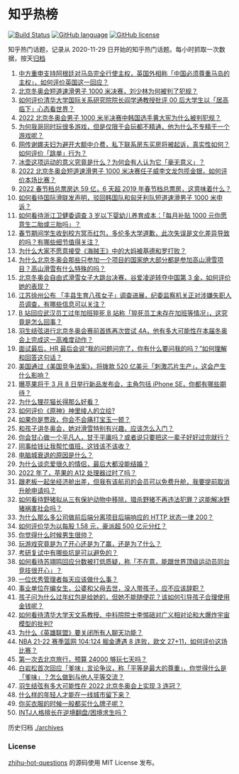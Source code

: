 # 知乎热榜
[![Build Status](https://github.com/ToWeLong/zhihu-hot-questions/workflows/CI/badge.svg)](https://github.com/ToWeLong/zhihu-hot-questions/actions)
[![GitHub language](https://img.shields.io/badge/language-golang-orange.svg)](https://golang.org/)
[![GitHub license](https://img.shields.io/github/license/ToWeLong/zhihu-hot-questions)](https://github.com/ToWeLong/zhihu-hot-questions/blob/main/LICENSE)

知乎热门话题，记录从 2020-11-29 日开始的知乎热门话题。每小时抓取一次数据，按天[归档](./archives)

<!-- BEGIN -->

1. [中方重申支持阿根廷对马岛完全行使主权，英国外相称「中国必须尊重马岛的主权」，如何评价英国这一回应？](https://www.zhihu.com/question/515199407)
1. [北京冬奥会短道速滑男子 1000 米决赛，刘少林为何被判了犯规？](https://www.zhihu.com/question/515248775)
1. [如何评价清华大学国际关系研究院院长阎学通教授批评 00 后大学生以「居高临下」心态看世界？](https://www.zhihu.com/question/513049793)
1. [2022 北京冬奥会男子 1000 米半决赛中韩国选手黄大宪为什么被判犯规？](https://www.zhihu.com/question/515256812)
1. [为何我哥同时玩很多游戏，但是仅限于会玩都不精通，他为什么不专精于一个游戏呢？](https://www.zhihu.com/question/514980043)
1. [网传谢娜夫妇为避开大额中介费，私下联系房东买房将被起诉，真实性如何？如何评价「跳单」行为？](https://www.zhihu.com/question/515323003)
1. [冰壶这项运动的意义究竟是什么？为何会有人认为它「毫无意义」？](https://www.zhihu.com/question/514707290)
1. [2022 北京冬奥会短道速滑男子 1000 米决赛任子威李文龙包揽金银，如何评价本场比赛？](https://www.zhihu.com/question/515230521)
1. [2022 春节档总票房达 59 亿，6 天超 2019 年春节档总票房，这意味着什么？](https://www.zhihu.com/question/515072734)
1. [如何看待国际滑联发声明，驳回韩国队和匈牙利队短道速滑男子 1000 米申诉？](https://www.zhihu.com/question/515318079)
1. [如何看待浙江卫健委调查 3 岁以下婴幼儿养育成本：「每月补贴 1000 元你愿意生二胎或三胎吗」？](https://www.zhihu.com/question/515211233)
1. [春节期间学生收到校方冥币红包，多伦多大学道歉，此次失误是文化差异导致的吗？有哪些细节值得关注？](https://www.zhihu.com/question/515144569)
1. [为什么大家不愿意接受《海贼王》中的大妈被基德和罗打败？](https://www.zhihu.com/question/514736492)
1. [为什么北京冬奥会那些只参加一个项目的国家绝大部分都是参加高山滑雪项目？高山滑雪有什么特殊的吗？](https://www.zhihu.com/question/514758474)
1. [北京冬奥会自由式滑雪女子大跳台决赛，谷爱凌逆转夺中国第 3 金，如何评价她的表现？](https://www.zhihu.com/question/515326463)
1. [江苏徐州公布 「丰县生育八孩女子」调查进展，纪委监察机关正对涉嫌失职人员调查，有哪些信息可以关注？](https://www.zhihu.com/question/515264863)
1. [B 站回应武汉员工过年加班猝死,B 站称「猝死员工未存在加班等情况」，这究竟是怎么回事？](https://www.zhihu.com/question/515191099)
1. [羽生结弦进行北京冬奥会赛前首练再次尝试 4A，他有多大可能性在本届冬奥会上完成这一高难度动作？](https://www.zhihu.com/question/515209837)
1. [面试最后，HR 最后会说“我的问题问完了，你有什么要问我的吗？”如何理解和回答这句话？](https://www.zhihu.com/question/29904997)
1. [美国通过《美国竞争法案》，将拨款 520 亿美元「刺激芯片生产」，这会产生什么影响？](https://www.zhihu.com/question/515186903)
1. [曝苹果将于 3 月 8 日举行新品发布会，主角包括 iPhone SE，你都有哪些期待？](https://www.zhihu.com/question/514843917)
1. [为什么狸花猫长得那么好看？](https://www.zhihu.com/question/354578685)
1. [如何评价《原神》神里绫人的立绘?](https://www.zhihu.com/question/514742450)
1. [如果你是贾政，你会不会痛打宝玉一顿？](https://www.zhihu.com/question/515047841)
1. [和孩子讲冬奥会，她对滑雪特别有兴趣，应该怎么入门？](https://www.zhihu.com/question/509779293)
1. [你会甘心做一个平凡人，甘于平庸吗？或者说只要把这一辈子好好过完就行？](https://www.zhihu.com/question/345745932)
1. [同事给钱让我帮忙值班，这钱该不该收？](https://www.zhihu.com/question/514985727)
1. [电脑城衰退的原因是什么？](https://www.zhihu.com/question/509382596)
1. [为什么谈恋爱很久的情侣，最后大都没能结婚？](https://www.zhihu.com/question/461388898)
1. [2022 年了，苹果的 A12 处理器过时了吗？](https://www.zhihu.com/question/509697642)
1. [跟老板一起坐经济舱出差，但我有该航司的会员可以免费升舱，我要提前取消升舱申请吗？](https://www.zhihu.com/question/514680174)
1. [如何看待野猪拟从三有保护动物中移除，猎杀野猪不再违法犯罪？这能解决野猪祸害社会吗？](https://www.zhihu.com/question/505422000)
1. [为什么那么多公司做前后端分离项目后端响应的 HTTP 状态一律 200？](https://www.zhihu.com/question/513865370)
1. [如何评价华为以每股 1.58 元，豪派超 500 亿元分红？](https://www.zhihu.com/question/515155504)
1. [你觉得什么时候男生很帅？](https://www.zhihu.com/question/513361533)
1. [玩游戏究竟是为了开心还是为了赢，还是为了什么？](https://www.zhihu.com/question/512567448)
1. [考研复试中有哪些坑是可以避免的？](https://www.zhihu.com/question/508933512)
1. [如何看待苏翊鸣回应分数被打低质疑，称「不在意，能跟世界顶级运动员同台竞技很开心」？](https://www.zhihu.com/question/515173467)
1. [一位优秀管理者每天应该做什么事？](https://www.zhihu.com/question/303333052)
1. [事业单位在编女生，公婆和父母去世，没人带孩子，应不应该辞职？](https://www.zhihu.com/question/514725117)
1. [孩子问为什么过年红包是给她的，但她不能随便花？该如何引导孩子合理使用金钱呢？](https://www.zhihu.com/question/514345332)
1. [如何看待清华大学天文系教授、中科院院士李惕碚对广义相对论和大爆炸宇宙模型的批判?](https://www.zhihu.com/question/514832284)
1. [为什么《英雄联盟》要关闭所有人聊天功能？](https://www.zhihu.com/question/513746870)
1. [NBA 21-22 赛季篮网 104:124 掘金遭遇 8 连败，欧文 27+11，如何评价这场比赛？](https://www.zhihu.com/question/515132027)
1. [第一次去北京旅行，预算 24000 够玩七天吗？](https://www.zhihu.com/question/510336051)
1. [白岩松首次回应「爹味」言论争议，称「平等是最大的尊重」，你觉得什么是「爹味」？怎么做到与他人平等交流？](https://www.zhihu.com/question/510223842)
1. [羽生结弦有多大可能性在 2022 北京冬奥会上实现 3 连冠？](https://www.zhihu.com/question/267354355)
1. [什么样的年轻人才能在一线城市留下来？](https://www.zhihu.com/question/501122211)
1. [你买衣服的时候一般都买什么牌子呢？](https://www.zhihu.com/question/378557691)
1. [INTJ人格擅长在逆境翻盘/困境求生吗？](https://www.zhihu.com/question/412535387)

<!-- END -->

历史归档 [./archives](./archives)


### License
[zhihu-hot-questions](https://github.com/towelong/zhihu-hot-questions) 的源码使用 MIT License 发布。